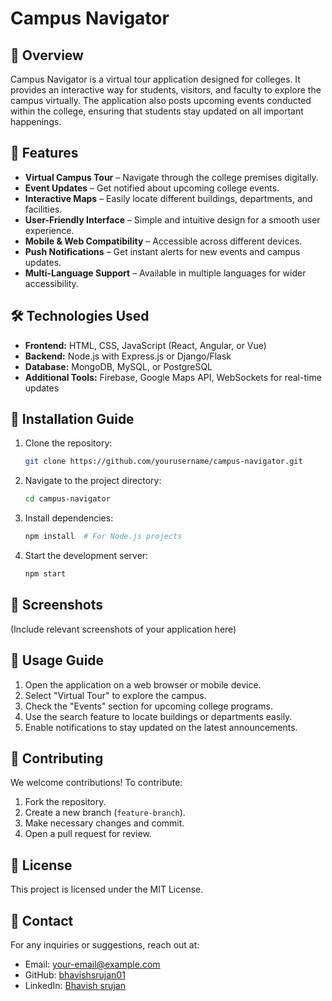 # Campus Navigator

## 📌 Overview
Campus Navigator is a virtual tour application designed for colleges. It provides an interactive way for students, visitors, and faculty to explore the campus virtually. The application also posts upcoming events conducted within the college, ensuring that students stay updated on all important happenings.

## 🚀 Features
- **Virtual Campus Tour** – Navigate through the college premises digitally.
- **Event Updates** – Get notified about upcoming college events.
- **Interactive Maps** – Easily locate different buildings, departments, and facilities.
- **User-Friendly Interface** – Simple and intuitive design for a smooth user experience.
- **Mobile & Web Compatibility** – Accessible across different devices.
- **Push Notifications** – Get instant alerts for new events and campus updates.
- **Multi-Language Support** – Available in multiple languages for wider accessibility.

## 🛠️ Technologies Used
- **Frontend:** HTML, CSS, JavaScript (React, Angular, or Vue)
- **Backend:** Node.js with Express.js or Django/Flask
- **Database:** MongoDB, MySQL, or PostgreSQL
- **Additional Tools:** Firebase, Google Maps API, WebSockets for real-time updates

## 🔧 Installation Guide
1. Clone the repository:
   ```bash
   git clone https://github.com/yourusername/campus-navigator.git
   ```
2. Navigate to the project directory:
   ```bash
   cd campus-navigator
   ```
3. Install dependencies:
   ```bash
   npm install  # For Node.js projects
   ```
4. Start the development server:
   ```bash
   npm start
   ```

## 📸 Screenshots
(Include relevant screenshots of your application here)

## 📖 Usage Guide
1. Open the application on a web browser or mobile device.
2. Select "Virtual Tour" to explore the campus.
3. Check the "Events" section for upcoming college programs.
4. Use the search feature to locate buildings or departments easily.
5. Enable notifications to stay updated on the latest announcements.

## 🤝 Contributing
We welcome contributions! To contribute:
1. Fork the repository.
2. Create a new branch (`feature-branch`).
3. Make necessary changes and commit.
4. Open a pull request for review.

## 📝 License
This project is licensed under the MIT License.

## 📩 Contact
For any inquiries or suggestions, reach out at:
- Email: your-email@example.com
- GitHub: [bhavishsrujan01](https://github.com/bhavishsrujan01)
- LinkedIn: [Bhavish srujan](https://www.linkedin.com/in/bhavish-srujan-2573562aa/)


